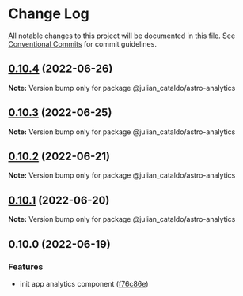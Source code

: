 # Change Log

All notable changes to this project will be documented in this file.
See [Conventional Commits](https://conventionalcommits.org) for commit guidelines.

## [0.10.4](https://github.com/JulianCataldo/astro/compare/@julian_cataldo/astro-analytics@0.10.3...@julian_cataldo/astro-analytics@0.10.4) (2022-06-26)

**Note:** Version bump only for package @julian_cataldo/astro-analytics





## [0.10.3](https://github.com/JulianCataldo/astro/compare/@julian_cataldo/astro-analytics@0.10.2...@julian_cataldo/astro-analytics@0.10.3) (2022-06-25)

**Note:** Version bump only for package @julian_cataldo/astro-analytics





## [0.10.2](https://github.com/JulianCataldo/astro/compare/@julian_cataldo/astro-analytics@0.10.1...@julian_cataldo/astro-analytics@0.10.2) (2022-06-21)

**Note:** Version bump only for package @julian_cataldo/astro-analytics





## [0.10.1](https://github.com/JulianCataldo/astro/compare/@julian_cataldo/astro-analytics@0.10.0...@julian_cataldo/astro-analytics@0.10.1) (2022-06-20)

**Note:** Version bump only for package @julian_cataldo/astro-analytics





## 0.10.0 (2022-06-19)


### Features

* init app analytics component ([f76c86e](https://github.com/JulianCataldo/astro/commit/f76c86ea2681851540e9815192bb669f4f0b7831))
